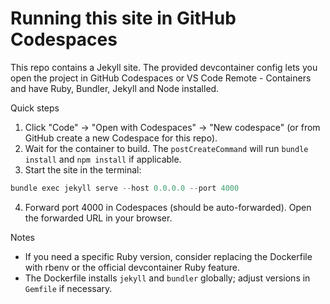 # Running this site in GitHub Codespaces

This repo contains a Jekyll site. The provided devcontainer config lets you open the project in GitHub Codespaces or VS Code Remote - Containers and have Ruby, Bundler, Jekyll and Node installed.

Quick steps

1. Click "Code" → "Open with Codespaces" → "New codespace" (or from GitHub create a new Codespace for this repo).
2. Wait for the container to build. The `postCreateCommand` will run `bundle install` and `npm install` if applicable.
3. Start the site in the terminal:

```powershell
bundle exec jekyll serve --host 0.0.0.0 --port 4000
```

4. Forward port 4000 in Codespaces (should be auto-forwarded). Open the forwarded URL in your browser.

Notes

- If you need a specific Ruby version, consider replacing the Dockerfile with rbenv or the official devcontainer Ruby feature.
- The Dockerfile installs `jekyll` and `bundler` globally; adjust versions in `Gemfile` if necessary.
